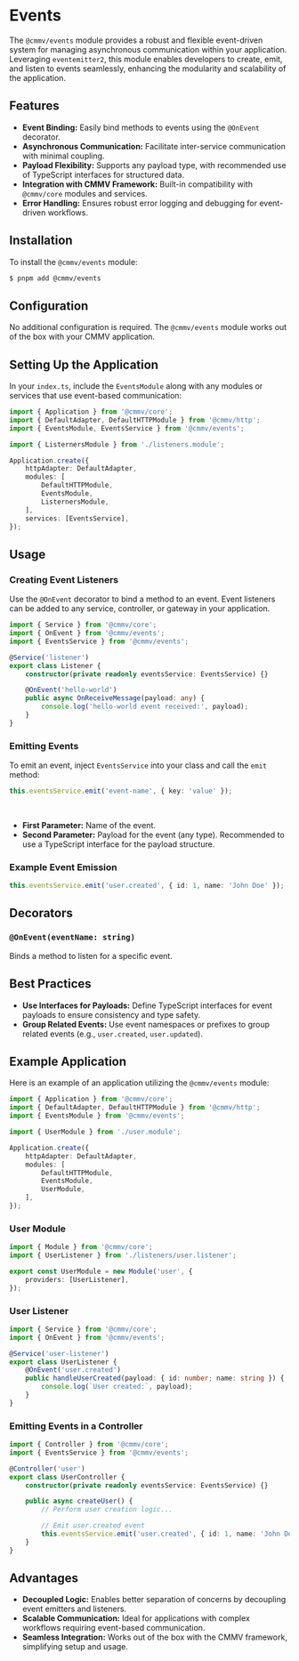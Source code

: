 # Events

The `@cmmv/events` module provides a robust and flexible event-driven system for managing asynchronous communication within your application. Leveraging `eventemitter2`, this module enables developers to create, emit, and listen to events seamlessly, enhancing the modularity and scalability of the application.

## Features

- **Event Binding:** Easily bind methods to events using the `@OnEvent` decorator.
- **Asynchronous Communication:** Facilitate inter-service communication with minimal coupling.
- **Payload Flexibility:** Supports any payload type, with recommended use of TypeScript interfaces for structured data.
- **Integration with CMMV Framework:** Built-in compatibility with `@cmmv/core` modules and services.
- **Error Handling:** Ensures robust error logging and debugging for event-driven workflows.

## Installation

To install the `@cmmv/events` module:

```bash
$ pnpm add @cmmv/events
```

## Configuration

No additional configuration is required. The `@cmmv/events` module works out of the box with your CMMV application.

## Setting Up the Application

In your `index.ts`, include the `EventsModule` along with any modules or services that use event-based communication:

```typescript
import { Application } from '@cmmv/core';
import { DefaultAdapter, DefaultHTTPModule } from '@cmmv/http';
import { EventsModule, EventsService } from '@cmmv/events';

import { ListernersModule } from './listeners.module';

Application.create({
    httpAdapter: DefaultAdapter,
    modules: [
        DefaultHTTPModule,
        EventsModule,
        ListernersModule,
    ],
    services: [EventsService],
});
```

## Usage

### Creating Event Listeners

Use the `@OnEvent` decorator to bind a method to an event. Event listeners can be added to any service, controller, or gateway in your application.

```typescript
import { Service } from '@cmmv/core';
import { OnEvent } from '@cmmv/events';
import { EventsService } from '@cmmv/events';

@Service('listener')
export class Listener {
    constructor(private readonly eventsService: EventsService) {}

    @OnEvent('hello-world')
    public async OnReceiveMessage(payload: any) {
        console.log('hello-world event received:', payload);
    }
}
```

### Emitting Events

To emit an event, inject `EventsService` into your class and call the `emit` method:

```typescript
this.eventsService.emit('event-name', { key: 'value' });
```

<br/>

- **First Parameter:** Name of the event.
- **Second Parameter:** Payload for the event (any type). Recommended to use a TypeScript interface for the payload structure.

### Example Event Emission

```typescript
this.eventsService.emit('user.created', { id: 1, name: 'John Doe' });
```

## Decorators

### `@OnEvent(eventName: string)`
Binds a method to listen for a specific event.

## Best Practices

- **Use Interfaces for Payloads:** Define TypeScript interfaces for event payloads to ensure consistency and type safety.
- **Group Related Events:** Use event namespaces or prefixes to group related events (e.g., `user.created`, `user.updated`).

## Example Application

Here is an example of an application utilizing the `@cmmv/events` module:

```typescript
import { Application } from '@cmmv/core';
import { DefaultAdapter, DefaultHTTPModule } from '@cmmv/http';
import { EventsModule } from '@cmmv/events';

import { UserModule } from './user.module';

Application.create({
    httpAdapter: DefaultAdapter,
    modules: [
        DefaultHTTPModule,
        EventsModule,
        UserModule,
    ],
});
```

### User Module

```typescript
import { Module } from '@cmmv/core';
import { UserListener } from './listeners/user.listener';

export const UserModule = new Module('user', {
    providers: [UserListener],
});
```

### User Listener

```typescript
import { Service } from '@cmmv/core';
import { OnEvent } from '@cmmv/events';

@Service('user-listener')
export class UserListener {
    @OnEvent('user.created')
    public handleUserCreated(payload: { id: number; name: string }) {
        console.log(`User created:`, payload);
    }
}
```

### Emitting Events in a Controller

```typescript
import { Controller } from '@cmmv/core';
import { EventsService } from '@cmmv/events';

@Controller('user')
export class UserController {
    constructor(private readonly eventsService: EventsService) {}

    public async createUser() {
        // Perform user creation logic...

        // Emit user.created event
        this.eventsService.emit('user.created', { id: 1, name: 'John Doe' });
    }
}
```

## Advantages

- **Decoupled Logic:** Enables better separation of concerns by decoupling event emitters and listeners.
- **Scalable Communication:** Ideal for applications with complex workflows requiring event-based communication.
- **Seamless Integration:** Works out of the box with the CMMV framework, simplifying setup and usage.